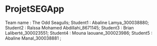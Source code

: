 # ProjetSEGApp
Team name : The Odd Seagulls; 
Student1 : Abaline Lamya_300038880;
Student2 : Raïssa Mohamed Abdillahi_8671145;
Student3 : Brian Laliberté_300023551;
Student4 : Mouna laouane_300023986;
Student5 : Abaline Manal_300038881 ;      
